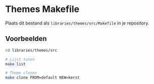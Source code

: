 # Themes Makefile
Plaats dit bestand als `libraries/themes/src/Makefile` in je repository.

## Voorbeelden
```bash
cd libraries/themes/src

# Lijst tonen
make list

# Theme clonen
make clone FROM=default NEW=kerst
```

